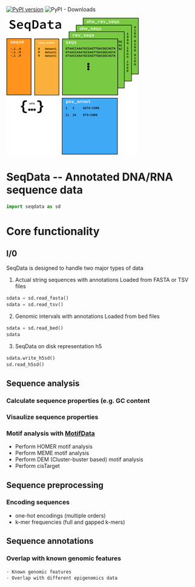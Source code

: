 [![PyPI version](https://badge.fury.io/py/seqexplainer.svg)](https://badge.fury.io/py/seqdata)
![PyPI - Downloads](https://img.shields.io/pypi/dm/seqdata)

<img src="docs/_static/SeqData_only_v2.png" alt="SeqData Logo" width=350>

# SeqData -- Annotated DNA/RNA sequence data

```python
import seqdata as sd
```

# Core functionality

## I/0
SeqData is designed to handle two major types of data

1. Actual string sequences with annotations
Loaded from FASTA or TSV files
```python
sdata = sd.read_fasta()
sdata = sd.read_tsv()
```

2. Genomic intervals with annotations
Loaded from bed files
```python
sdata = sd.read_bed()
sdata
```

3. SeqData on disk representation
h5
```python
sdata.write_h5sd()
sd.read_h5sd()
```

## Sequence analysis

### Calculate sequence properties (e.g. GC content

### Visaulize sequence properties

### Motif analysis with [MotifData](https://github.com/ML4GLand/MotifData)

  - Perform HOMER motif analysis
  - Perform MEME motif analysis
  - Perform DEM (Cluster-buster based) motif analysis
  - Perform cisTarget
        
## Sequence preprocessing

### Encoding sequences
  
  - one-hot encodings (multiple orders)
  - k-mer frequencies (full and gapped k-mers)
  
## Sequence annotations

### Overlap with known genomic features
    - Known genomic features
    - Overlap with different epigenomics data

